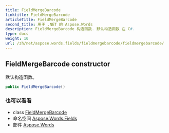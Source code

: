```yaml
---
title: FieldMergeBarcode
linktitle: FieldMergeBarcode
articleTitle: FieldMergeBarcode
second_title: 用于 .NET 的 Aspose.Words
description: FieldMergeBarcode 构造函数. 默认构造函数 在 C#.
type: docs
weight: 10
url: /zh/net/aspose.words.fields/fieldmergebarcode/fieldmergebarcode/
---
```

## FieldMergeBarcode constructor

默认构造函数。

```csharp
public FieldMergeBarcode()
```

### 也可以看看

* class [FieldMergeBarcode](../)
* 命名空间 [Aspose.Words.Fields](../../../aspose.words.fields/)
* 部件 [Aspose.Words](../../../)
